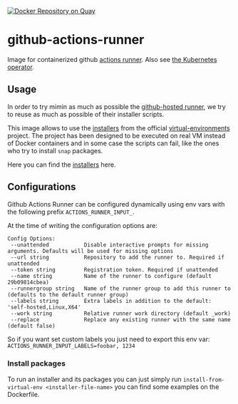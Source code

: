 [![Docker Repository on Quay](https://quay.io/repository/evryfs/github-actions-runner/status "Docker Repository on Quay")](https://quay.io/repository/evryfs/github-actions-runner)

# github-actions-runner

Image for containerized github [actions runner](https://github.com/actions/runner).
Also see [the Kubernetes operator](https://github.com/evryfs/github-actions-runner-operator/).

## Usage

In order to try mimin as much as possible the [github-hosted runner](https://docs.github.com/en/actions/reference/virtual-environments-for-github-hosted-runners), we try to reuse as much as possible of their installer scripts.

This image allows to use the [installers](https://github.com/actions/virtual-environments/tree/main/images/linux/scripts/installer) from the official [virtual-environments](https://github.com/actions/virtual-environments) project.
The project has been designed to be executed on real VM instead of Docker containers and in some case the scripts can fail,
like the ones who try to install `snap` packages.

Here you can find the [installers](https://github.com/actions/virtual-environments/tree/main/images/linux/scripts/installer) here.

## Configurations

Github Actions Runner can be configured dynamically using env vars with the following prefix `ACTIONS_RUNNER_INPUT_`.

At the time of writing the configuration options are:

```
Config Options:
 --unattended           Disable interactive prompts for missing arguments. Defaults will be used for missing options
 --url string           Repository to add the runner to. Required if unattended
 --token string         Registration token. Required if unattended
 --name string          Name of the runner to configure (default 29b09814cbea)
 --runnergroup string   Name of the runner group to add this runner to (defaults to the default runner group)
 --labels string        Extra labels in addition to the default: 'self-hosted,Linux,X64'
 --work string          Relative runner work directory (default _work)
 --replace              Replace any existing runner with the same name (default false)
```

So if you want set custom labels you just need to export this env var: `ACTIONS_RUNNER_INPUT_LABELS=foobar, 1234`

### Install packages

To run an installer and its packages you can just simply run `install-from-virtual-env <installer-file-name>` you can find
some examples on the Dockerfile.
